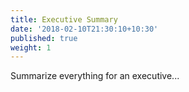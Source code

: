```yaml
---
title: Executive Summary
date: '2018-02-10T21:30:10+10:30'
published: true
weight: 1
---
```



Summarize everything for an executive...
